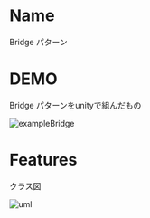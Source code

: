 # Name

Bridge パターン

# DEMO

Bridge パターンをunityで組んだもの 

![exampleBridge](https://user-images.githubusercontent.com/47607604/75694967-b19b3e80-5cec-11ea-9e6d-e53fbae26725.gif)


# Features

クラス図

![uml](https://user-images.githubusercontent.com/47607604/75695009-c5df3b80-5cec-11ea-93dc-11be6d95cba2.png)


